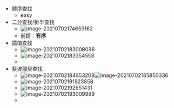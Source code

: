 + 顺序查找
  + easy
+ 二分查找/折半查找
  + ![image-20210702174659162](C:\Users\15200\AppData\Roaming\Typora\typora-user-images\image-20210702174659162.png)
  + 前提：**有序**
+ 插值查找
  + ![image-20210702183008086](C:\Users\15200\AppData\Roaming\Typora\typora-user-images\image-20210702183008086.png)
  + ![image-20210702183354558](C:\Users\15200\AppData\Roaming\Typora\typora-user-images\image-20210702183354558.png)
  + 
+ 斐波那契查找
  + ![image-20210702184853208](C:\Users\15200\AppData\Roaming\Typora\typora-user-images\image-20210702184853208.png)![image-20210702185850336](C:\Users\15200\AppData\Roaming\Typora\typora-user-images\image-20210702185850336.png)
  + ![image-20210702191623858](C:\Users\15200\AppData\Roaming\Typora\typora-user-images\image-20210702191623858.png)
  + ![image-20210702192851431](C:\Users\15200\AppData\Roaming\Typora\typora-user-images\image-20210702192851431.png)
  + ![image-20210702193009989](C:\Users\15200\AppData\Roaming\Typora\typora-user-images\image-20210702193009989.png)
  + 